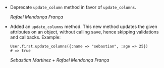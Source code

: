 *   Deprecate `update_column` method in favor of `update_columns`.

    *Rafael Mendonça França*

*   Added an `update_columns` method. This new method updates the given attributes on an object,
    without calling save, hence skipping validations and callbacks.
    Example:

        User.first.update_columns({:name => "sebastian", :age => 25})         # => true

    *Sebastian Martinez + Rafael Mendonça França*
